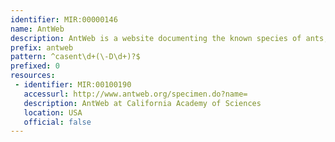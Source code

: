```yaml
---
identifier: MIR:00000146
name: AntWeb
description: AntWeb is a website documenting the known species of ants, with records for each species linked to their geographical distribution, life history, and includes pictures.
prefix: antweb
pattern: ^casent\d+(\-D\d+)?$
prefixed: 0
resources:
 - identifier: MIR:00100190
   accessurl: http://www.antweb.org/specimen.do?name=
   description: AntWeb at California Academy of Sciences
   location: USA
   official: false
---
```

